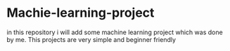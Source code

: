 # Machie-learning-project
in this repository i will add some machine learning project which was done by me. This projects are very simple and beginner friendly
